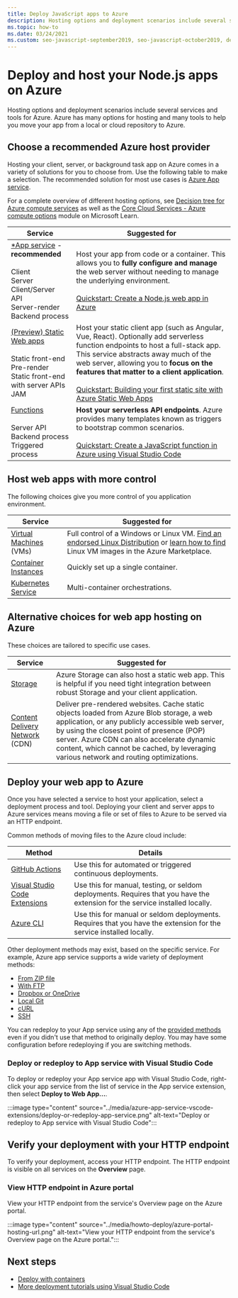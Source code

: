 ```yaml
---
title: Deploy JavaScript apps to Azure
description: Hosting options and deployment scenarios include several services and tools for Azure. Publish your app and serve it on Azure.  
ms.topic: how-to
ms.date: 03/24/2021
ms.custom: seo-javascript-september2019, seo-javascript-october2019, devx-track-js, contperf-fy21q2
---
```


# Deploy and host your Node.js apps on Azure

Hosting options and deployment scenarios include several services and tools for Azure. Azure has many options for hosting and many tools to help you move your app from a local or cloud repository to Azure. 

## Choose a recommended Azure host provider

Hosting your client, server, or background task app on Azure comes in a variety of solutions for you to choose from. Use the following table to make a selection. The recommended solution for most use cases is [Azure App service](/azure/app-service/overview). 

For a complete overview of different hosting options, see [Decision tree for Azure compute services](/azure/architecture/guide/technology-choices/compute-decision-tree) as well as the [Core Cloud Services - Azure compute options](/learn/modules/intro-to-azure-compute) module on Microsoft Learn.


 Service | Suggested for |
|--|--|
|[*App service](/azure/app-service/overview) - **recommended**<br><br>Client<br>Server<br>Client/Server<br>API<br>Server-render<br>Backend process|Host your app from code or a container. This allows you to **fully configure and manage** the web server without needing to manage the underlying environment.<br><br>[Quickstart: Create a Node.js web app in Azure](/azure/app-service/quickstart-nodejs?pivots=platform-linux)|
|[(Preview) Static Web apps](/azure/static-web-apps/)<br><br>Static front-end<br>Pre-render<br>Static front-end with server APIs<br>JAM|Host your static client app (such as Angular, Vue, React). Optionally add serverless function endpoints to host a full-stack app. This service abstracts away much of the web server, allowing you to **focus on the features that matter to a client application**.<br><br>[Quickstart: Building your first static site with Azure Static Web Apps](/azure/static-web-apps/getting-started?tabs=vanilla-javascript)|
|[Functions](/azure/azure-functions/)<br><br>Server API<br>Backend process<br>Triggered process|**Host your serverless API endpoints**. Azure provides many templates known as triggers to bootstrap common scenarios.<br><br>[Quickstart: Create a JavaScript function in Azure using Visual Studio Code](/azure/azure-functions/create-first-function-vs-code-node)|

## Host web apps with more control

The following choices give you more control of you application environment. 

| Service | Suggested for |
|--|--|
|[Virtual Machines](/azure/virtual-machines) (VMs)|Full control of a Windows or Linux VM. [Find an endorsed Linux Distribution](/azure/virtual-machines/linux/endorsed-distros?toc=/azure/virtual-machines/linux/toc.json) or [learn how to find](/azure/virtual-machines/linux/cli-ps-findimage) Linux VM images in the Azure Marketplace.|
|[Container Instances](/azure/container-instances/)|Quickly set up a single container.|
|[Kubernetes Service](/azure/aks/)|Multi-container orchestrations.|

## Alternative choices for web app hosting on Azure

These choices are tailored to specific use cases. 

| Service | Suggested for |
|--|--|
|[Storage](/azure/storage/blobs/storage-blob-static-website-how-to?tabs=azure-portal)|Azure Storage can also host a static web app. This is helpful if you need tight integration between robust Storage and your client application.|
|[Content Delivery Network ](/azure/cdn/) (CDN)|Deliver pre-rendered websites. Cache static objects loaded from Azure Blob storage, a web application, or any publicly accessible web server, by using the closest point of presence (POP) server. Azure CDN can also accelerate dynamic content, which cannot be cached, by leveraging various network and routing optimizations.|

## Deploy your web app to Azure

Once you have selected a service to host your application, select a deployment process and tool. Deploying your client and server apps to Azure services means moving a file or set of files to Azure to be served via an HTTP endpoint. 

Common methods of moving files to the Azure cloud include:

| Method | Details |
|--|--|
|[GitHub Actions](/azure/app-service/deploy-github-actions?tabs=applevel)|Use this for automated or triggered continuous deployments.|
|[Visual Studio Code Extensions](https://marketplace.visualstudio.com/search?term=azure&target=VSCode&category=All%20categories&sortBy=Relevance)|Use this for manual, testing, or seldom deployments. Requires that you have the extension for the service installed locally.|
|[Azure CLI](../tutorial/tutorial-vscode-azure-cli-node/tutorial-vscode-azure-cli-node-04.md)|Use this for manual or seldom deployments. Requires that you have the extension for the service installed locally.|

Other deployment methods may exist, based on the specific service. For example, Azure app service supports a wide variety of deployment methods:
* [From ZIP file](/azure/app-service/deploy-zip)
* [With FTP](/azure/app-service/deploy-ftp)
* [Dropbox or OneDrive](/azure/app-service/deploy-content-sync)
* [Local Git](/azure/app-service/deploy-local-git)
* [cURL](/azure/app-service/deploy-zip#with-curl)
* [SSH](/azure/app-service/configure-linux-open-ssh-session)

You can redeploy to your App service using any of the [provided methods](#deploy-your-web-app-to-azure) even if you didn't use that method to originally deploy. You may have some configuration before redeploying if you are switching methods. 

### Deploy or redeploy to App service with Visual Studio Code

To deploy or redeploy your App service app with Visual Studio Code, right-click your app service from the list of service in the App service extension, then select **Deploy to Web App...**. 

:::image type="content" source="../media/azure-app-service-vscode-extensions/deploy-or-redeploy-app-service.png" alt-text="Deploy or redeploy to App service with Visual Studio Code":::

## Verify your deployment with your HTTP endpoint

To verify your deployment, access your HTTP endpoint. The HTTP endpoint is visible on all services on the **Overview** page. 

### View HTTP endpoint in Azure portal

View your HTTP endpoint from the service's Overview page on the Azure portal. 

:::image type="content" source="../media/howto-deploy/azure-portal-hosting-url.png" alt-text="View your HTTP endpoint from the service's Overview page on the Azure portal.":::

## Next steps

* [Deploy with containers](deploy-containers.md)
* [More deployment tutorials using Visual Studio Code](https://code.visualstudio.com/docs/azure/deployment)
